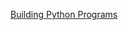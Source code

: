 [Building Python Programs](https://docs.google.com/presentation/d/1IXetL5gpAdlF-wpogIjkj_HrtZ_JmC5q5VlDcPYaDjA/edit?usp=sharing)

